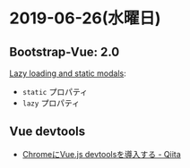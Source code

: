# 2019-06-26(水曜日)

## Bootstrap-Vue: 2.0

[Lazy loading and static modals](https://bootstrap-vue.js.org/docs/components/modal/#lazy-loading-and-static-modals):

- `static` プロパティ
- `lazy` プロパティ

## Vue devtools

- [ChromeにVue.js devtoolsを導入する - Qiita](https://qiita.com/uehatsu/items/cb41841d75f8c1a36a80)
